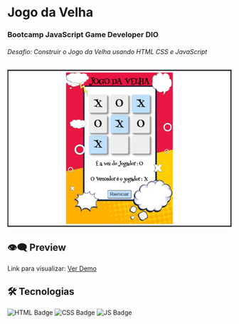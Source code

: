 # Jogo da Velha

### Bootcamp JavaScript Game Developer DIO

###### Desafio: Construir o Jogo da Velha usando HTML CSS e JavaScript

![](img/jogo.png)

## 👁️‍🗨️ Preview

Link para visualizar: [Ver Demo](https://sandra-silva-santos.github.io/Jogo-da-Velha/)

## 🛠️ **Tecnologias**

![HTML Badge](https://img.shields.io/badge/HTML5-E34F26?style=for-the-badge&logo=html5&logoColor=white) ![CSS Badge](https://img.shields.io/badge/CSS3-1572B6?style=for-the-badge&logo=css3&logoColor=white) ![JS Badge](https://img.shields.io/badge/JavaScript-F7DF1E?style=for-the-badge&logo=javascript&logoColor=black)
